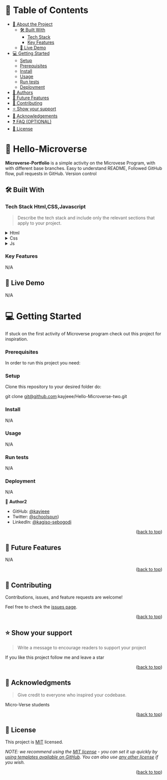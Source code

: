 <a name="readme-top"></a>

<!--
HOW TO USE:
This is an example of how you may give instructions on setting up your project locally.

Modify this file to match your project and remove sections that don't apply.

REQUIRED SECTIONS:
- Table of Contents
- About the Project
- Getting Started
- Authors
- License

OPTIONAL SECTIONS:
- FAQ

After you're finished please remove all the comments and instructions!
-->



<!-- TABLE OF CONTENTS -->

# 📗 Table of Contents

- [📖 About the Project](#about-project)
  - [🛠 Built With](#built-with)
    - [Tech Stack](#tech-stack)
    - [Key Features](#key-features)
  - [🚀 Live Demo](#live-demo)
- [💻 Getting Started](#getting-started)
  - [Setup](#setup)
  - [Prerequisites](#prerequisites)
  - [Install](#install)
  - [Usage](#usage)
  - [Run tests](#run-tests)
  - [Deployment](#triangular_flag_on_post-deployment)
- [👥 Authors](#authors)
- [🔭 Future Features](#future-features)
- [🤝 Contributing](#contributing)
- [⭐️ Show your support](#support)
- [🙏 Acknowledgements](#acknowledgements)
- [❓ FAQ (OPTIONAL)](#faq)
- [📝 License](#license)

<!-- PROJECT DESCRIPTION -->

# 📖 Hello-Microverse <a name="about-project"></a>


**Microverse-Portfolio** is a simple activity on the Microvese Program,
with with different base branches.
Easy to understand README, 
 Followed GitHub flow,
 pull requests in GitHub.
 Version control

## 🛠 Built With <a name="built-with"></a>

### Tech Stack <a name="tech-stack">Html,CSS,Javascript</a>

> Describe the tech stack and include only the relevant sections that apply to your project.

<details>
  <summary>Html</summary>
  <ul>
    <li><a href="https://www.w3schools.com/html/">html tutoral</a></li>
  </ul>
</details>

<details>
  <summary>Css</summary>
  <ul>
    <li><a href="https://www.w3schools.com/Css/">css tutorial</a></li>
  </ul>
</details>

<details>
<summary>Js</summary>
  <ul>
    <li><a href="https://www.w3schools.com/Js/">Js</a></li>
  </ul>
</details>
<!-- Features -->

### Key Features <a name="key-features"></a>

N/A

<!-- LIVE DEMO -->

## 🚀 Live Demo <a name="live-demo"></a>

N/A


# 💻 Getting Started <a name="getting-Started"></a>
If stuck on the first activity of Microverse program 
check out this project for inspiration.

### Prerequisites

In order to run this project you need:

<!--
Example command:

```sh
 gem install rails
```
 -->

### Setup

Clone this repository to your desired folder do:

git clone git@github.com:kayjeee/Hello-Microverse-two.git



### Install

N/A

### Usage

N/A

### Run tests

N/A

### Deployment

N/A


👤 **Author2**

- GitHub: [@kayjeee](https://github.com/kayjeee)
- Twitter: [@schoolspun](https://twitter.com/schoolspun))
- LinkedIn: [@kagiso-sebogodi](https://www.linkedin.com/in/kagiso-sebogodi/)


<p align="right">(<a href="#readme-top">back to top</a>)</p>

<!-- FUTURE FEATURES -->

## 🔭 Future Features <a name="future-features"></a>

N/A

<p align="right">(<a href="#readme-top">back to top</a>)</p>

<!-- CONTRIBUTING -->

## 🤝 Contributing <a name="contributing"></a>

Contributions, issues, and feature requests are welcome!

Feel free to check the [issues page](../../issues/).

<p align="right">(<a href="#readme-top">back to top</a>)</p>

<!-- SUPPORT -->

## ⭐️ Show your support <a name="support"></a>

> Write a message to encourage readers to support your project

If you like this project follow me and leave a star 

<p align="right">(<a href="#readme-top">back to top</a>)</p>

<!-- ACKNOWLEDGEMENTS -->

## 🙏 Acknowledgments <a name="acknowledgements"></a>

> Give credit to everyone who inspired your codebase.

Micro-Verse students 

<p align="right">(<a href="#readme-top">back to top</a>)</p>

<!-- FAQ (optional) -->



<!-- LICENSE -->

## 📝 License <a name="license"></a>

This project is [MIT](./LICENSE) licensed.

_NOTE: we recommend using the [MIT license](https://choosealicense.com/licenses/mit/) - you can set it up quickly by [using templates available on GitHub](https://docs.github.com/en/communities/setting-up-your-project-for-healthy-contributions/adding-a-license-to-a-repository). You can also use [any other license](https://choosealicense.com/licenses/) if you wish._

<p align="right">(<a href="#readme-top">back to top</a>)</p>
